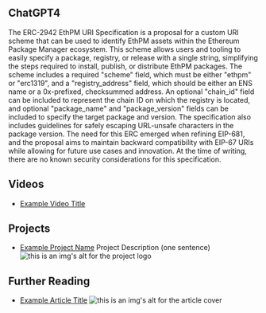 ## ChatGPT4

The ERC-2942 EthPM URI Specification is a proposal for a custom URI scheme that can be used to identify EthPM assets within the Ethereum Package Manager ecosystem. This scheme allows users and tooling to easily specify a package, registry, or release with a single string, simplifying the steps required to install, publish, or distribute EthPM packages. The scheme includes a required "scheme" field, which must be either "ethpm" or "erc1319", and a "registry_address" field, which should be either an ENS name or a 0x-prefixed, checksummed address. An optional "chain_id" field can be included to represent the chain ID on which the registry is located, and optional "package_name" and "package_version" fields can be included to specify the target package and version. The specification also includes guidelines for safely escaping URL-unsafe characters in the package version. The need for this ERC emerged when refining EIP-681, and the proposal aims to maintain backward compatibility with EIP-67 URIs while allowing for future use cases and innovation. At the time of writing, there are no known security considerations for this specification.

## Videos

- [Example Video Title](https://www.youtube.com/watch?v=TDGq4aeevgY)

## Projects

- [Example Project Name](https://xxxx.xxx/xxxxx) Project Description (one sentence) ![this is an img's alt for the project logo](https://xxxx.xxx/project-logo.xxx)

## Further Reading

- [Example Article Title](https://xxxx.xxx/xxxxx) ![this is an img's alt for the article cover](https://xxxx.xxx/article-cover.xxx)

